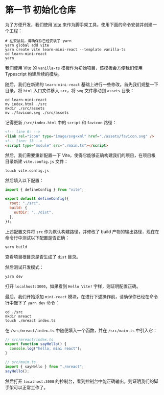 # 第一节 初始化仓库

为了方便开发，我们使用 [Vite](vitejs.dev) 来作为脚手架工具，使用下面的命令安装并创建一个工程：

```shell
# 在安装前，请确保你已经安装了 yarn
yarn global add vite
yarn create vite learn-mini-react --template vanilla-ts
cd learn-mini-react
yarn
```

我们使用 Vite 的 `vanilla-ts` 模板作为初始项目，该模板会方便我们使用 Typescript 构建后续的模块。

随后，我们在新建的 `learn-mini-react` 基础上进行一些修改，首先我们规整一下目录，将 `html` 入口文件移入 `src`，将 `svg` 文件移动到 `assets` 目录：

```shell
cd learn-mini-react
mv index.html ./src
mkdir ./src/assets
mv ./favicon.svg ./src/assets
```

记得更新 `/src/index.html` 中的 `script` 和 `favicon` 路径：

```html
<!-- line 6: -->
<link rel="icon" type="image/svg+xml" href="./assets/favicon.svg" />
<!-- line: 13 -->
<script type="module" src="./main.ts"></script>
```

然后，我们需要重新配置一下 Vite，使得它能够正确构建我们的项目，在项目根目录新建 `vite.config.js` 文件：

```shell
touch vite.config.js
```

然后填入以下配置：

```js
import { defineConfig } from "vite";

export default defineConfig({
  root: "./src",
  build: {
    outDir: "../dist",
  },
});
```

上述配置文件将 `src` 作为默认构建路径，并修改了 build 产物的输出路径，现在在命令行中测试以下配置是否正确：

```shell
yarn build
```

查看项目根目录是否生成了 `dist` 目录。

然后测试开发模式：

```shell
yarn dev
```

打开 `localhost:3000`，如果看到 `Hello Vite!` 字样，则证明配置正确。

最后，我们开始添加 `mini-react` 模块，在进行下述操作前，请确保你已经在命令行中敲下了 `yarn dev` 命令：

```shell
cd ./src
mkdir mreact
touch ./mreact index.ts
```

在 `/src/mreact/index.ts` 中随便填入一个函数，并在 `/src/main.ts` 中引入它：

```ts
// src/mreact/index.ts
export function sayHello() {
  console.log("hello, mini react");
}

// src/main.ts
import { sayHello } from "./mreact";
sayHello();
```

然后打开 `localhost:3000` 的控制台，看到控制台中能正确输出，则证明我们的脚手架可以正常工作了。
